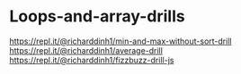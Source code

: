 # Loops-and-array-drills

https://repl.it/@richarddinh1/min-and-max-without-sort-drill
<br>
https://repl.it/@richarddinh1/average-drill
<br>
https://repl.it/@richarddinh1/fizzbuzz-drill-js
